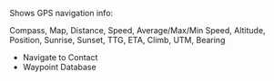 Shows GPS navigation info:

Compass, Map, Distance, Speed, Average/Max/Min Speed, Altitude, Position, Sunrise, Sunset, TTG, ETA, Climb, UTM, Bearing

- Navigate to Contact
- Waypoint Database